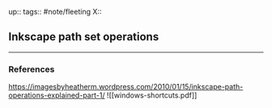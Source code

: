 up::
tags:: #note/fleeting 
X:: 

## Inkscape path set operations



---

### References

https://imagesbyheatherm.wordpress.com/2010/01/15/inkscape-path-operations-explained-part-1/
![[windows-shortcuts.pdf]]
